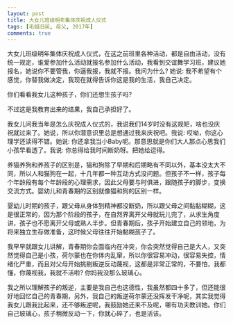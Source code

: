```yaml
---
layout: post
title: 大女儿班级明年集体庆祝成人仪式
tags: [毛姐旧闻, 母父, 2017年]
comments: true
---
```


大女儿班级明年集体庆祝成人仪式，在这之前班里各种活动，都是自由活动，没有统一规定，谁爱参加什么活动就报名参加什么活动，我看到交谊舞学习班，建议她报名，她说你不要管我，你逼我报，我就不报。我问为什么? 她说: 我不希望有个感觉，你替我做决定，我现在就得告诉你这是我的生活，我自己决定。

你们看看我女儿这种孩子，你们还想生孩子吗? 

不过这是我教育出来的结果，我自己承担好了。

我女儿问我当年是怎么庆祝成人仪式的，我说我们14岁时没有这规矩，啥也没庆祝就过来了。她说，所以你潜意识里总是想通过我来庆祝吧。我说: 哎呦，你这心理学还读得不错。她说: 你还拿我当小Baby呢。那意思就是你们大人那点心思我们小孩早看透了。我说: 你总得给我时间断奶呀。把她给逗得。

养猫养狗和养孩子的区别是，猫和狗除了早期和后期略有不同以外，基本没太大不同，所以人和猫狗在一起，十几年都一种互动方式没问题。但孩子不一样，孩子每个年龄段有每个年龄段的心理需求，因此父母要与时俱进，跟随孩子的脚步，变换交流方式。婴幼儿和青春期的区别就像猫和狗的区别一样。

婴幼儿时期的孩子，跟父母从身体到精神都没断奶，所以跟父母之间黏黏糊糊，这是很正常的，因为那个阶段的孩子，在自然界离开父母就玩儿完了，从求生角度讲，孩子也不愿离开父母或熟人半步。但青春期后，孩子开始建立自己的领地，为将来独立生存做准备，这时候父母往往开始黏糊孩子了。

我早早就跟女儿讲解，青春期你会面临内在冲突，你会突然觉得自己是大人，又突然觉得自己是小孩，荷尔蒙也在你体内乱窜，所以你很容易冲动，很容易失控，情绪化严重，而且对父母开始挑剔叛逆反动蔑视，这都是非常正常的，不要怕，我都懂，你蔑视我，我就不活啦? 你妈我没那么玻璃心。

我之所以理解孩子的叛逆，主要是我自己也这德性，我虽然都四十多了，但还能很好地回忆自己的青春期，另外，我自己的叛逆荷尔蒙还没挥发干净呢，其实我觉得我女儿跟我比起来，还不够叛逆呢，我鼓励她还来不及呢，哪有功夫教训她。你们自己玻璃心，孩子稍微反动一下，你就心碎了，也是活该。
